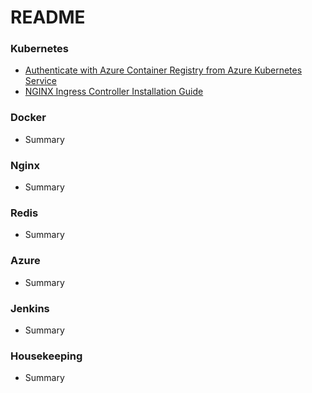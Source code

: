 ﻿# README #


### Kubernetes ###

* [Authenticate with Azure Container Registry from Azure Kubernetes Service](Kubernetes/Authenticate-with-Azure-Container-Registry-from-Azure-Kubernetes-Service.md)
* [NGINX Ingress Controller Installation Guide](https://kubernetes.github.io/ingress-nginx/deploy/)

### Docker ###

* Summary

### Nginx ###

* Summary

### Redis ### 

* Summary

### Azure ###

* Summary

### Jenkins ###

* Summary

### Housekeeping ###

* Summary
